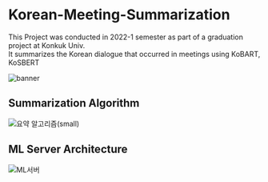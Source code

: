 # Korean-Meeting-Summarization
This Project was conducted in 2022-1 semester as part of a graduation project at Konkuk Univ.\
It summarizes the Korean dialogue that occurred in meetings using KoBART, KoSBERT

![banner](https://user-images.githubusercontent.com/39583312/177025320-9e10eef0-2c06-48e1-9917-6215b63a791d.png)

## Summarization Algorithm
![요약 알고리즘(small)](https://user-images.githubusercontent.com/39583312/226945896-ca235034-af0c-48f3-ba2c-4a17dc8d0786.png)

## ML Server Architecture
![ML서버](https://user-images.githubusercontent.com/39583312/226945948-6dd0d598-c177-46b2-b796-ce191e723782.png)
